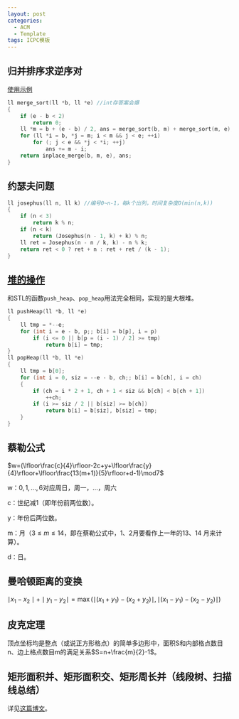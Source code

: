 ```yaml
---
layout: post
categories:
  - ACM
  - Template
tags: ICPC模板
---
```

## 归并排序求逆序对
[使用示例](https://vjudge.net/solution/19421786)
```cpp
ll merge_sort(ll *b, ll *e) //int存答案会爆
{
	if (e - b < 2)
		return 0;
	ll *m = b + (e - b) / 2, ans = merge_sort(b, m) + merge_sort(m, e);
	for (ll *i = b, *j = m; i < m && j < e; ++i)
		for (; j < e && *j < *i; ++j)
			ans += m - i;
	return inplace_merge(b, m, e), ans;
}
```
## 约瑟夫问题
```cpp
ll josephus(ll n, ll k) //编号0~n-1，每k个出列，时间复杂度O(min(n,k))
{
	if (n < 3)
		return k % n;
	if (n < k)
		return (Josephus(n - 1, k) + k) % n;
	ll ret = Josephus(n - n / k, k) - n % k;
	return ret < 0 ? ret + n : ret + ret / (k - 1);
}
```
## [堆的操作](https://vjudge.net/solution/19943623)
和STL的函数`push_heap`、`pop_heap`用法完全相同，实现的是大根堆。
```cpp
ll pushHeap(ll *b, ll *e)
{
	ll tmp = *--e;
	for (int i = e - b, p;; b[i] = b[p], i = p)
		if (i <= 0 || b[p = (i - 1) / 2] >= tmp)
			return b[i] = tmp;
}
ll popHeap(ll *b, ll *e)
{
	ll tmp = b[0];
	for (int i = 0, siz = --e - b, ch;; b[i] = b[ch], i = ch)
	{
		if (ch = i * 2 + 1, ch + 1 < siz && b[ch] < b[ch + 1])
			++ch;
		if (i >= siz / 2 || b[siz] >= b[ch])
			return b[i] = b[siz], b[siz] = tmp;
	}
}
```
## 蔡勒公式
$w=(\lfloor\frac{c}{4}\rfloor-2c+y+\lfloor\frac{y}{4}\rfloor+\lfloor\frac{13(m+1)}{5}\rfloor+d-1)\mod7$

w：$0,1,\ldots,6$对应周日，周一，$\ldots$，周六

c：世纪减1（即年份前两位数）。

y：年份后两位数。

m：月（$3\leq m\leq14$，即在蔡勒公式中，1、2月要看作上一年的13、14 月来计算）。

d：日。
## 曼哈顿距离的变换
$\mid x_1−x_2\mid +\mid y_1−y_2\mid=\max (\mid (x_1 + y_1)−(x_2 + y_2)\mid ,\mid (x_1 −y_1)−(x_2 −y_2)\mid )$
## 皮克定理
顶点坐标均是整点（或说正方形格点）的简单多边形中，面积S和内部格点数目n、边上格点数目m的满足关系$S=n+\frac{m}{2}-1$。
## 矩形面积并、矩形面积交、矩形周长并（线段树、扫描线总结）
详见[这篇博文](https://wu-kan.github.io/posts/acm/矩形面积并-矩形面积交-矩形周长并-线段树-扫描线总结)。
